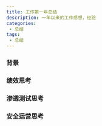 ```yaml
---
title: 工作第一年总结
description: 一年以来的工作感想，经验
categories:
 - 总结
tags:
 - 总结
---
```



### 背景

### 绩效思考

### 渗透测试思考

### 安全运营思考